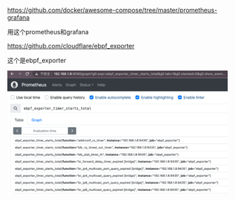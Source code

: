 https://github.com/docker/awesome-compose/tree/master/prometheus-grafana

用这个prometheus和grafana

https://github.com/cloudflare/ebpf_exporter

这个是ebpf_exporter

![](/static/images/2310/p001.png)